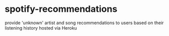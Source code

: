 # spotify-recommendations
provide 'unknown' artist and song recommendations to users based on their listening history
hosted via Heroku